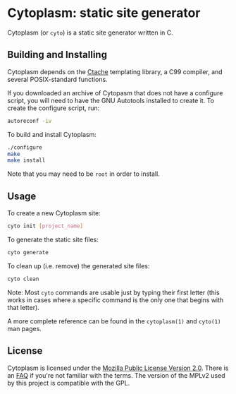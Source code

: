 <!--
This Source Code Form is subject to the terms of the Mozilla Public
License, v. 2.0. If a copy of the MPL was not distributed with this
file, You can obtain one at http://mozilla.org/MPL/2.0/.
-->

<!--
Copyright (c) 2016 David Jackson
-->

# Cytoplasm: static site generator

Cytoplasm (or `cyto`) is a static site generator written in C.

## Building and Installing

Cytoplasm depends on the [Ctache](https://github.com/dwjackson/ctache)
templating library, a C99 compiler, and several POSIX-standard functions.

If you downloaded an archive of Cytopasm that does not have a configure script,
you will need to have the GNU Autotools installed to create it. To create the
configure script, run:

```sh
autoreconf -iv
```

To build and install Cytoplasm:

```sh
./configure
make
make install
```

Note that you may need to be `root` in order to install.

## Usage

To create a new Cytoplasm site:

```sh
cyto init [project_name]
```

To generate the static site files:

```sh
cyto generate
```

To clean up (i.e. remove) the generated site files:

```sh
cyto clean
```

Note: Most `cyto` commands are usable just by typing their first letter (this
works in cases where a specific command is the only one that begins with that
letter).

A more complete reference can be found in the `cytoplasm(1)` and `cyto(1)` man 
pages.

## License

Cytoplasm is licensed under the
[Mozilla Public License Version 2.0](https://www.mozilla.org/en-US/MPL/2.0/).
There is an [FAQ](https://www.mozilla.org/en-US/MPL/2.0/FAQ/) if you're not
familiar with the terms. The version of the MPLv2 used by this project is
compatible with the GPL.

